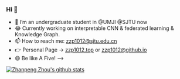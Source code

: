 ### Hi 👋

- 🌱 I’m an undergraduate student in @UMJI @SJTU now
- 😂 Currently working on interpretable CNN & federated learning & Knowledge Graph.
- 📫 How to reach me: zzp1012@sjtu.edu.cn
- 👉 Personal Page -> [zzp1012.top](http://zzp1012.top/) or [zzp1012@github.io](http://zzp1012@github.io/)
- 😄 Be like A Five! 
-->

[![Zhanpeng Zhou's github stats](https://github-readme-stats.vercel.app/api?username=zzp1012)](https://github.com/anuraghazra/github-readme-stats)
